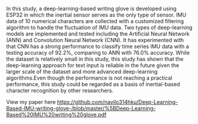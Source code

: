 In this study, a deep-learning-based writing glove is developed using ESP32 in which the inertial sensor serves as the only type of sensor. IMU data of 10 numerical characters are collected with a customized filtering 
algorithm to handle the fluctuation of IMU data. Two types of deep-learning models are implemented and tested including the Artificial Neural Network (ANN) and Convolution Neural Network (CNN). 
It has experimented with that CNN has a strong performance to classify time series IMU data with a testing accuracy of 92.2%, comparing to ANN with 76.0% accuracy. While the dataset is relatively small in this
study, this study has shown that the deep-learning approach for text input is reliable in the future given the larger scale of the dataset and more advanced deep-learning algorithms.Even though the performance is not reaching a practical performance, this study could be regarded as a basis of inertial-based character recognition by other researchers.

View my paper here
https://github.com/navilo314hku/Deep-Learning-Based-IMU-writing-glove-/blob/master/%5BDeep-Learning-Based%20IMU%20writing%20glove.pdf
